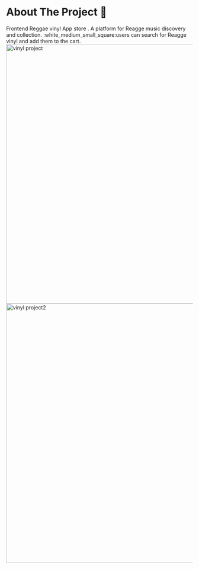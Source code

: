 
<h1>About The Project 🙋</h1>
Frontend Reggae vinyl App store .
A platform for Reagge music discovery and collection.
:white_medium_small_square:users can search for Reagge vinyl and add them to the cart.

<img width="700" alt="vinyl project" src="https://user-images.githubusercontent.com/71568364/199798929-508ff02e-9b98-4755-ad32-3786f4ce06c5.png">



<img width="700" alt="vinyl project2" src="https://user-images.githubusercontent.com/71568364/199799143-ef6aceff-25c4-4b9c-81e6-9fd4a5425ca7.png">
